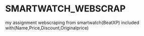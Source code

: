 # SMARTWATCH_WEBSCRAP
my assignment webscraping from smartwatch(BeatXP) included with(Name,Price,Discount,Originalprice)
